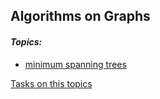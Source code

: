 ## Algorithms on Graphs

#### _Topics:_
* [minimum spanning trees][mst]

[Tasks on this topics][tasks]


[mst]: https://github.com/coder-net/Data-Structures-and-Algorithms/tree/master/Algorithms-on-Graphs/MST
[tasks]: https://github.com/coder-net/Data-Structures-and-Algorithms/tree/master/Algorithms-on-Graphs/problems
